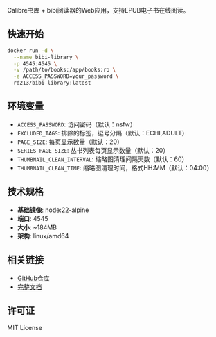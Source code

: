 Calibre书库 + bibi阅读器的Web应用，支持EPUB电子书在线阅读。

## 快速开始

```bash
docker run -d \
  --name bibi-library \
  -p 4545:4545 \
  -v /path/to/books:/app/books:ro \
  -e ACCESS_PASSWORD=your_password \
  rd213/bibi-library:latest
```

## 环境变量

- `ACCESS_PASSWORD`: 访问密码（默认：nsfw）
- `EXCLUDED_TAGS`: 排除的标签，逗号分隔（默认：ECHI,ADULT）
- `PAGE_SIZE`: 每页显示数量（默认：20）
- `SERIES_PAGE_SIZE`: 丛书列表每页显示数量（默认：20）
- `THUMBNAIL_CLEAN_INTERVAL`: 缩略图清理间隔天数（默认：60）
- `THUMBNAIL_CLEAN_TIME`: 缩略图清理时间，格式HH:MM（默认：04:00）

## 技术规格

- **基础镜像**: node:22-alpine
- **端口**: 4545
- **大小**: ~184MB
- **架构**: linux/amd64

## 相关链接

- [GitHub仓库](https://github.com/raindrop213/bibi-library)
- [完整文档](https://github.com/raindrop213/bibi-library/blob/main/README.md)

## 许可证

MIT License

